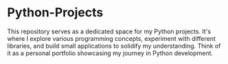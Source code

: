# Python-Projects
This repository serves as a dedicated space for my Python projects. It's where I explore various programming concepts, experiment with different libraries, and build small applications to solidify my understanding. Think of it as a personal portfolio showcasing my journey in Python development.
